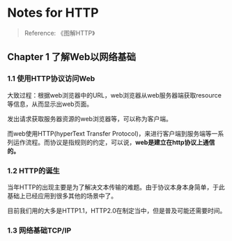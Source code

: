 # Notes for HTTP

> Reference: 《图解HTTP》

## Chapter 1 了解Web以网络基础

### 1.1 使用HTTP协议访问Web

大致过程：根据web浏览器中的URL，web浏览器从web服务器端获取resource等信息，从而显示出web页面。

发出请求获取服务器资源的web浏览器等，可以称为客户端。

而web使用HTTP(hyperText Transfer Protocol)，来进行客户端到服务端等一系列运作流程。而协议是指规则的约定，可以说，**web是建立在http协议上通信的。**

### 1.2 HTTP的诞生

当年HTTP的出现主要是为了解决文本传输的难题。由于协议本身本身简单，于此基础上已经应用到很多其他的场景中了。

目前我们用的大多是HTTP1.1，HTTP2.0在制定当中，但是普及可能还需要时间。

### 1.3 网络基础TCP/IP

